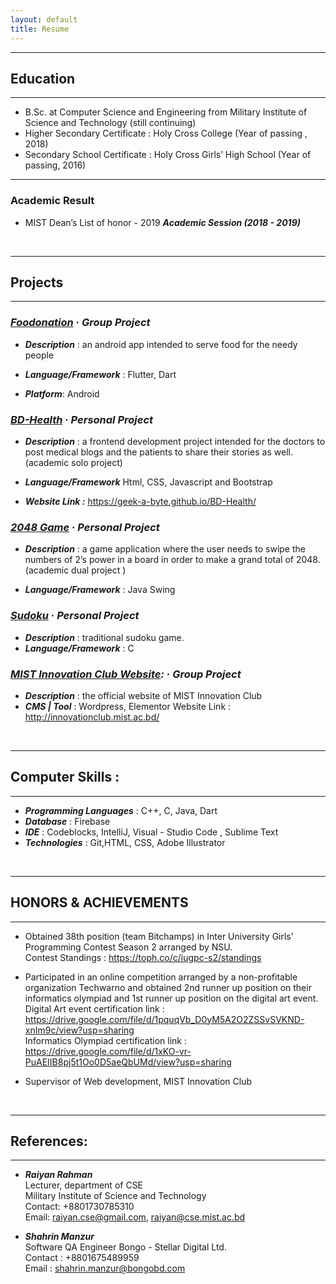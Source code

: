 ```yaml
---
layout: default
title: Resume
---
```


---

## Education

---

- B.Sc. at Computer Science and Engineering from Military Institute of Science and Technology (still continuing)
- Higher Secondary Certificate : Holy Cross College (Year of passing , 2018)
- Secondary School Certificate : Holy Cross Girls’ High School (Year of passing, 2016)

---

### Academic Result

- MIST Dean’s List of honor - 2019
  **_Academic Session (2018 - 2019)_**

<br/>

---

## Projects

---

### **_[Foodonation](https://github.com/Geek-a-Byte/Foodonation)_** &middot; **_Group Project_**

- **_Description_** :
  an android app intended to serve food for the needy people

- **_Language/Framework_** :
  Flutter, Dart

- **_Platform_**: Android

### **_[BD-Health](https://github.com/Geek-a-Byte/BD-Health)_** &middot; **_Personal Project_**

- **_Description_** :
  a frontend development project intended for the doctors to post medical blogs
  and the patients to share their stories as
  well. (academic solo project)

- **_Language/Framework_**
  Html, CSS, Javascript and Bootstrap
- **_Website Link :_** https://geek-a-byte.github.io/BD-Health/

### **_[2048 Game](https://github.com/Geek-a-Byte/Game2048)_** &middot; **_Personal Project_**

- **_Description_** : a game application where the user needs to swipe the numbers of 2’s power in a board in order to make a grand total of 2048. (academic dual project )

- **_Language/Framework_** : Java Swing

### **_[Sudoku](https://github.com/Geek-a-Byte/Sudoku)_** &middot; **_Personal Project_**

- **_Description_** : traditional sudoku game.
- **_Language/Framework_** : C

### **_[MIST Innovation Club Website](https://github.com/Geek-a-Byte/Sudoku):_** &middot; **_Group Project_**

- **_Description_** : the official website of MIST Innovation Club
- **_CMS &#124; Tool_** : Wordpress, Elementor
  Website Link : http://innovationclub.mist.ac.bd/

<br/>

---

## Computer Skills :

---

- **_Programming Languages_** : C++, C, Java, Dart
- **_Database_** : Firebase
- **_IDE_** : Codeblocks, IntelliJ, Visual - Studio Code , Sublime Text
- **_Technologies_** : Git,HTML, CSS, Adobe Illustrator

<br/>

---

## HONORS & ACHIEVEMENTS

---

- Obtained 38th position (team Bitchamps) in Inter University Girls' Programming Contest Season 2 arranged by NSU.<br>
  Contest Standings : https://toph.co/c/iugpc-s2/standings

- Participated in an online competition arranged by a non-profitable organization Techwarno and obtained 2nd runner up position on their informatics olympiad and 1st runner up position on the digital art event.<br>
  Digital Art event certification link :  
  https://drive.google.com/file/d/1pquqVb_D0yM5A2O2ZSSvSVKND-xnIm9c/view?usp=sharing<br>
  Informatics Olympiad certification link :
  https://drive.google.com/file/d/1xKO-vr-PuAEIIB8pj5t1Oo0D5aeQbUMd/view?usp=sharing

- Supervisor of Web development, MIST Innovation Club

<br />

---

## References:

---

- **_Raiyan Rahman_** <br>
  Lecturer, department of CSE<br>
  Military Institute of Science and Technology<br>
  Contact: +8801730785310<br>
  Email:
  raiyan.cse@gmail.com,
  raiyan@cse.mist.ac.bd

- **_Shahrin Manzur_** <br>
  Software QA Engineer
  Bongo - Stellar Digital Ltd.<br>
  Contact : +8801675489959<br>
  Email : shahrin.manzur@bongobd.com
